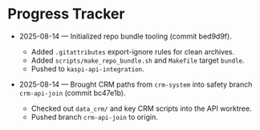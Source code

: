 # Progress Tracker

- 2025-08-14 — Initialized repo bundle tooling (commit bed9d9f).
  - Added `.gitattributes` export-ignore rules for clean archives.
  - Added `scripts/make_repo_bundle.sh` and `Makefile` target `bundle`.
  - Pushed to `kaspi-api-integration`.
 
- 2025-08-14 — Brought CRM paths from `crm-system` into safety branch `crm-api-join` (commit bc47e1b).
  - Checked out `data_crm/` and key CRM scripts into the API worktree.
  - Pushed branch `crm-api-join` to origin.
